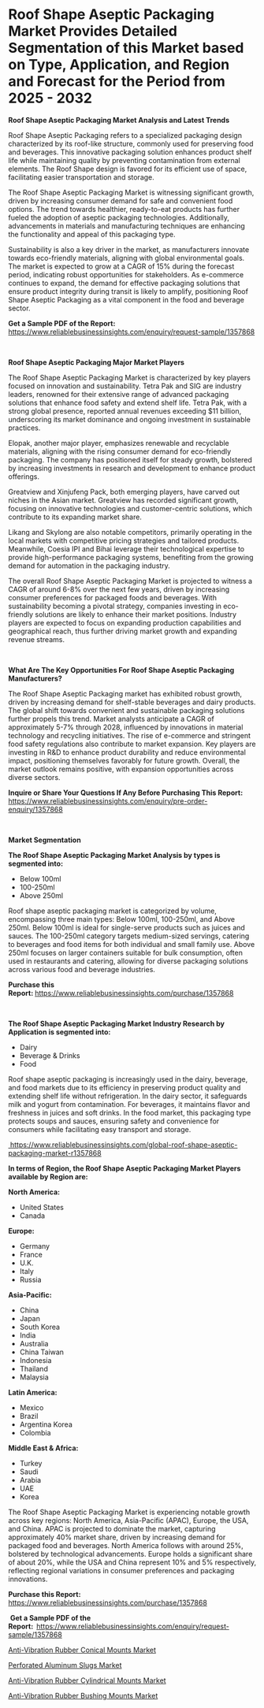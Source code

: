 <p><h1>Roof Shape Aseptic Packaging Market Provides Detailed Segmentation of this Market based on Type, Application, and Region and Forecast for the Period from 2025 - 2032</h1></p><p><strong>Roof Shape Aseptic Packaging Market Analysis and Latest Trends</strong></p>
<p><p>Roof Shape Aseptic Packaging refers to a specialized packaging design characterized by its roof-like structure, commonly used for preserving food and beverages. This innovative packaging solution enhances product shelf life while maintaining quality by preventing contamination from external elements. The Roof Shape design is favored for its efficient use of space, facilitating easier transportation and storage.</p><p>The Roof Shape Aseptic Packaging Market is witnessing significant growth, driven by increasing consumer demand for safe and convenient food options. The trend towards healthier, ready-to-eat products has further fueled the adoption of aseptic packaging technologies. Additionally, advancements in materials and manufacturing techniques are enhancing the functionality and appeal of this packaging type.</p><p>Sustainability is also a key driver in the market, as manufacturers innovate towards eco-friendly materials, aligning with global environmental goals. The market is expected to grow at a CAGR of 15% during the forecast period, indicating robust opportunities for stakeholders. As e-commerce continues to expand, the demand for effective packaging solutions that ensure product integrity during transit is likely to amplify, positioning Roof Shape Aseptic Packaging as a vital component in the food and beverage sector.</p></p>
<p><strong>Get a Sample PDF of the Report:&nbsp;</strong> <a href="https://www.reliablebusinessinsights.com/enquiry/request-sample/1357868?utm_campaign=62&utm_medium=2&utm_source=Github&utm_content=ia&utm_term=01022025&utm_id=roof-shape-aseptic-packaging">https://www.reliablebusinessinsights.com/enquiry/request-sample/1357868</a></p>
<p>&nbsp;</p>
<p><strong>Roof Shape Aseptic Packaging Major Market Players</strong></p>
<p><p>The Roof Shape Aseptic Packaging Market is characterized by key players focused on innovation and sustainability. Tetra Pak and SIG are industry leaders, renowned for their extensive range of advanced packaging solutions that enhance food safety and extend shelf life. Tetra Pak, with a strong global presence, reported annual revenues exceeding $11 billion, underscoring its market dominance and ongoing investment in sustainable practices. </p><p>Elopak, another major player, emphasizes renewable and recyclable materials, aligning with the rising consumer demand for eco-friendly packaging. The company has positioned itself for steady growth, bolstered by increasing investments in research and development to enhance product offerings. </p><p>Greatview and Xinjufeng Pack, both emerging players, have carved out niches in the Asian market. Greatview has recorded significant growth, focusing on innovative technologies and customer-centric solutions, which contribute to its expanding market share.</p><p>Likang and Skylong are also notable competitors, primarily operating in the local markets with competitive pricing strategies and tailored products. Meanwhile, Coesia IPI and Bihai leverage their technological expertise to provide high-performance packaging systems, benefiting from the growing demand for automation in the packaging industry.</p><p>The overall Roof Shape Aseptic Packaging Market is projected to witness a CAGR of around 6-8% over the next few years, driven by increasing consumer preferences for packaged foods and beverages. With sustainability becoming a pivotal strategy, companies investing in eco-friendly solutions are likely to enhance their market positions. Industry players are expected to focus on expanding production capabilities and geographical reach, thus further driving market growth and expanding revenue streams.</p></p>
<p>&nbsp;</p>
<p><strong>What Are The Key Opportunities For Roof Shape Aseptic Packaging Manufacturers?</strong></p>
<p><p>The Roof Shape Aseptic Packaging market has exhibited robust growth, driven by increasing demand for shelf-stable beverages and dairy products. The global shift towards convenient and sustainable packaging solutions further propels this trend. Market analysts anticipate a CAGR of approximately 5-7% through 2028, influenced by innovations in material technology and recycling initiatives. The rise of e-commerce and stringent food safety regulations also contribute to market expansion. Key players are investing in R&D to enhance product durability and reduce environmental impact, positioning themselves favorably for future growth. Overall, the market outlook remains positive, with expansion opportunities across diverse sectors.</p></p>
<p><strong>Inquire or Share Your Questions If Any Before Purchasing This Report:</strong> <a href="https://www.reliablebusinessinsights.com/enquiry/pre-order-enquiry/1357868?utm_campaign=62&utm_medium=2&utm_source=Github&utm_content=ia&utm_term=01022025&utm_id=roof-shape-aseptic-packaging">https://www.reliablebusinessinsights.com/enquiry/pre-order-enquiry/1357868</a></p>
<p>&nbsp;</p>
<p><strong>Market Segmentation</strong></p>
<p><strong>The Roof Shape Aseptic Packaging Market Analysis by types is segmented into:</strong></p>
<p><ul><li>Below 100ml</li><li>100-250ml</li><li>Above 250ml</li></ul></p>
<p><p>Roof shape aseptic packaging market is categorized by volume, encompassing three main types: Below 100ml, 100-250ml, and Above 250ml. Below 100ml is ideal for single-serve products such as juices and sauces. The 100-250ml category targets medium-sized servings, catering to beverages and food items for both individual and small family use. Above 250ml focuses on larger containers suitable for bulk consumption, often used in restaurants and catering, allowing for diverse packaging solutions across various food and beverage industries.</p></p>
<p><strong>Purchase this Report:&nbsp;</strong><a href="https://www.reliablebusinessinsights.com/purchase/1357868?utm_campaign=62&utm_medium=2&utm_source=Github&utm_content=ia&utm_term=01022025&utm_id=roof-shape-aseptic-packaging">https://www.reliablebusinessinsights.com/purchase/1357868</a></p>
<p>&nbsp;</p>
<p><strong>The Roof Shape Aseptic Packaging Market Industry Research by Application is segmented into:</strong></p>
<p><ul><li>Dairy</li><li>Beverage & Drinks</li><li>Food</li></ul></p>
<p><p>Roof shape aseptic packaging is increasingly used in the dairy, beverage, and food markets due to its efficiency in preserving product quality and extending shelf life without refrigeration. In the dairy sector, it safeguards milk and yogurt from contamination. For beverages, it maintains flavor and freshness in juices and soft drinks. In the food market, this packaging type protects soups and sauces, ensuring safety and convenience for consumers while facilitating easy transport and storage.</p></p>
<p><a href="https://www.reliablebusinessinsights.com/global-roof-shape-aseptic-packaging-market-r1357868?utm_campaign=62&utm_medium=2&utm_source=Github&utm_content=ia&utm_term=01022025&utm_id=roof-shape-aseptic-packaging">&nbsp;https://www.reliablebusinessinsights.com/global-roof-shape-aseptic-packaging-market-r1357868</a></p>
<p><strong>In terms of Region, the Roof Shape Aseptic Packaging Market Players available by Region are:</strong></p>
<p>
    <p> <strong> North America: </strong>
        <ul>
            <li>United States</li>
            <li>Canada</li>
        </ul>
        </p> 
    <p> <strong> Europe: </strong>
        <ul>
            <li>Germany</li>
            <li>France</li>
            <li>U.K.</li>
            <li>Italy</li>
            <li>Russia</li>
        </ul>
        </p> 
    <p> <strong> Asia-Pacific: </strong>
        <ul>
            <li>China</li>
            <li>Japan</li>
            <li>South Korea</li>
            <li>India</li>
            <li>Australia</li>
            <li>China Taiwan</li>
            <li>Indonesia</li>
            <li>Thailand</li>
            <li>Malaysia</li>
        </ul>
        </p> 
    <p> <strong> Latin America: </strong>
        <ul>
            <li>Mexico</li>
            <li>Brazil</li>
            <li>Argentina Korea</li>
            <li>Colombia</li>
        </ul>
        </p> 
    <p> <strong> Middle East & Africa: </strong>
        <ul>
            <li>Turkey</li>
            <li>Saudi</li>
            <li>Arabia</li>
            <li>UAE</li>
            <li>Korea</li>
        </ul>
    </p>
    </p>
<p><p>The Roof Shape Aseptic Packaging Market is experiencing notable growth across key regions: North America, Asia-Pacific (APAC), Europe, the USA, and China. APAC is projected to dominate the market, capturing approximately 40% market share, driven by increasing demand for packaged food and beverages. North America follows with around 25%, bolstered by technological advancements. Europe holds a significant share of about 20%, while the USA and China represent 10% and 5% respectively, reflecting regional variations in consumer preferences and packaging innovations.</p></p>
<p><strong>Purchase this Report: </strong><a href="https://www.reliablebusinessinsights.com/purchase/1357868?utm_campaign=62&utm_medium=2&utm_source=Github&utm_content=ia&utm_term=01022025&utm_id=roof-shape-aseptic-packaging">https://www.reliablebusinessinsights.com/purchase/1357868</a></p>
<p>&nbsp;<strong>Get a Sample PDF of the Report:&nbsp;&nbsp;</strong><a href="https://www.reliablebusinessinsights.com/enquiry/request-sample/1357868?utm_campaign=62&utm_medium=2&utm_source=Github&utm_content=ia&utm_term=01022025&utm_id=roof-shape-aseptic-packaging">https://www.reliablebusinessinsights.com/enquiry/request-sample/1357868</a></p>
<p><strong></strong></p>
<p><p><a href="https://github.com/kaqiewan/Market-Research-Report-List-1/blob/main/anti-vibration-rubber-conical-mounts-market.md?utm_campaign=62&utm_medium=2&utm_source=Github&utm_content=ia&utm_term=01022025&utm_id=roof-shape-aseptic-packaging">Anti-Vibration Rubber Conical Mounts Market</a></p><p><a href="https://github.com/ezahdyre/Market-Research-Report-List-1/blob/main/perforated-aluminum-slugs-market.md?utm_campaign=62&utm_medium=2&utm_source=Github&utm_content=ia&utm_term=01022025&utm_id=roof-shape-aseptic-packaging">Perforated Aluminum Slugs Market</a></p><p><a href="https://github.com/verikaahova/Market-Research-Report-List-1/blob/main/anti-vibration-rubber-cylindrical-mounts-market.md?utm_campaign=62&utm_medium=2&utm_source=Github&utm_content=ia&utm_term=01022025&utm_id=roof-shape-aseptic-packaging">Anti-Vibration Rubber Cylindrical Mounts Market</a></p><p><a href="https://github.com/taxyevgwlle/Market-Research-Report-List-1/blob/main/anti-vibration-rubber-bushing-mounts-market.md?utm_campaign=62&utm_medium=2&utm_source=Github&utm_content=ia&utm_term=01022025&utm_id=roof-shape-aseptic-packaging">Anti-Vibration Rubber Bushing Mounts Market</a></p></p>